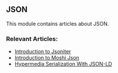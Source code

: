 ## JSON

This module contains articles about JSON.

### Relevant Articles:

- [Introduction to Jsoniter](https://www.surya.com/java-jsoniter)
- [Introduction to Moshi Json](https://www.surya.com/java-json-moshi)
- [Hypermedia Serialization With JSON-LD](https://www.surya.com/json-linked-data)
